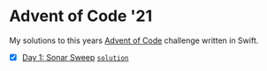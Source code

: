 # Advent of Code '21

My solutions to this years [Advent of Code](https://adventofcode.com) challenge written in Swift.

- [x] [Day 1: Sonar Sweep](https://adventofcode.com/2021/day/1) [`solution`](day-01.swift)
